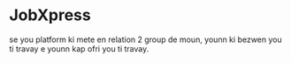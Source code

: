 # JobXpress
se you platform ki mete en relation 2 group de moun, younn  ki bezwen you ti travay  e younn kap ofri you ti  travay.
